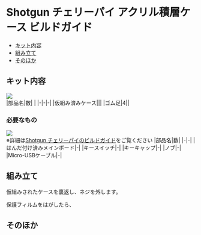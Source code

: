 # Shotgun チェリーパイ アクリル積層ケース ビルドガイド
- [キット内容](#キット内容)
- [組み立て](#組み立て)
- [そのほか](#そのほか)

## キット内容
![](img/IMG_4355C.jpg)  
|部品名|数| |
|-|-|-|
|仮組み済みケース|||
|ゴム足|4||

### 必要なもの
![](img/IMG_4355C.jpg)  
※詳細は[Shotgun チェリーパイのビルドガイド](https://github.com/Taro-Hayashi/Shotgun-CherryPie)をご覧ください
|部品名|数|
|-|-|
|はんだ付け済みメインボード|-|
|キースイッチ|-|
|キーキャップ|-|
|ノブ|-|
|Micro-USBケーブル|-|

## 組み立て
仮組みされたケースを裏返し、ネジを外します。

保護フィルムをはがしたら、


## そのほか
